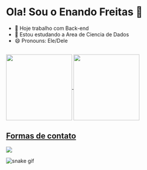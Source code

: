 <h1> Ola! Sou o Enando Freitas 👋 </h1>

- 🔭 Hoje trabalho com Back-end
- 🌱 Estou estudando a Area de Ciencia de Dados
- 😄 Pronouns: Ele/Dele
  
##

<div>
  <a href="https://github.com/Ernan21"</a>
  <img height="180cm" align="center" src="https://github-readme-stats.vercel.app/api?username=Ernan21&show_icons=true&theme=dracula" />
  <img height="180cm" align="center" src="https://github-readme-stats.vercel.app/api/top-langs?username=Ernan21&theme=dracula&layout=compact&langs_count=8&card_width=320" />
</div>

<div>
  <h2>Formas de contato</h2>
  <a href="https://api.whatsapp.com/send?phone=8592477663"><img src="https://img.shields.io/badge/WhatsApp-25D366?style=for-the-badge&logo=whatsapp&logoColor=white"></a>
  <!--   <a href=""><img src="https://img.shields.io/badge/Gmail-D14836?style=for-the-badge&logo=gmail&logoColor=white"></a> -->
</div>

![snake gif](https://github.com/YOUR_USERNAME/YOUR_USERNAME/blob/output/github-contribution-grid-snake.gif)
